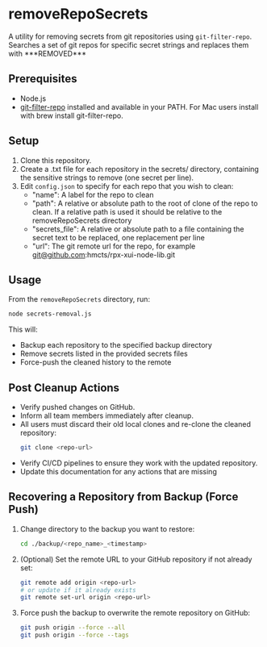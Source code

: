 # removeRepoSecrets

A utility for removing secrets from git repositories using `git-filter-repo`. Searches a set of git repos for specific secret strings and replaces them with \*\*\*REMOVED\*\*\*

## Prerequisites

- Node.js
- [git-filter-repo](https://github.com/newren/git-filter-repo) installed and available in your PATH. For Mac users install with brew install git-filter-repo.

## Setup

1. Clone this repository.
2. Create a .txt file for each repository in the secrets/ directory, containing the sensitive strings to remove (one secret per line).
3. Edit `config.json` to specify for each repo that you wish to clean:
   - "name": A label for the repo to clean
   - "path": A relative or absolute path to the root of clone of the repo to clean. If a relative path is used it should be relative to the removeRepoSecrets directory
   - "secrets_file": A relative or absolute path to a file containing the secret text to be replaced, one replacement per line
   - "url": The git remote url for the repo, for example git@github.com:hmcts/rpx-xui-node-lib.git
## Usage

From the `removeRepoSecrets` directory, run:

```sh
node secrets-removal.js
```

This will:
- Backup each repository to the specified backup directory
- Remove secrets listed in the provided secrets files
- Force-push the cleaned history to the remote

## Post Cleanup Actions

- Verify pushed changes on GitHub.
- Inform all team members immediately after cleanup.
- All users must discard their old local clones and re-clone the cleaned repository:
  ```sh
  git clone <repo-url>
  ```
- Verify CI/CD pipelines to ensure they work with the updated repository.
- Update this documentation for any actions that are missing

## Recovering a Repository from Backup (Force Push)

1. Change directory to the backup you want to restore:
   ```sh
   cd ./backup/<repo_name>_<timestamp>
   ```
2. (Optional) Set the remote URL to your GitHub repository if not already set:
   ```sh
   git remote add origin <repo-url>
   # or update if it already exists
   git remote set-url origin <repo-url>
   ```
3. Force push the backup to overwrite the remote repository on GitHub:
   ```sh
   git push origin --force --all 
   git push origin --force --tags
   ```
